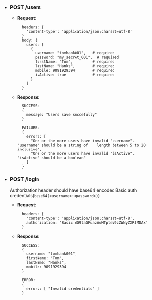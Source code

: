 * ### POST /users
    * **Request**:

            headers: {
              'content-type': 'application/json;charset=utf-8'
            }
            body: {
              users: [
                {
                  username: "tomhank001",   # required
                  password: "my_secret_001",  # required
                  firstName: "Tom",         # required
                  lastName: "Hanks",        # required
                  mobile: 9091929394,       # required
                  isActive: true            # required
                }
              ]
            }

    * **Response**:

            SUCCESS:
            {
              message: "Users save succefully"
            }

            FAILURE:
            {
              errors: [
                "One or the more users have invalid "username". "username" should be a string of    length between 5 to 20 inclusive",
                "One or the more users have invalid "isActive". "isActive" should be a boolean"
              ]
            }


* ### POST /login
    Authorization header should have base64 encoded Basic auth credentials(`base64(<username>:<password>)`)

    * **Request**:

            headers: {
              'content-type': 'application/json;charset=utf-8',
              authorization: 'Basic dG9taGFuazAwMTpteV9zZWNyZXRfMDAx'
            }

    * **Response**:

            SUCCESS:
            {
              username: "tomhank001",
              firstName: "Tom",
              lastName: "Hanks",
              mobile: 9091929394
            }

            ERROR:
            {
              errors: [ "Invalid credentials" ]
            }
